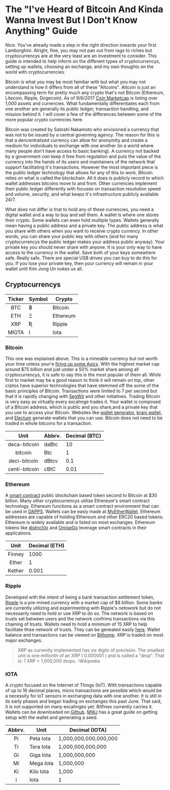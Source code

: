 # The "I've Heard of Bitcoin And Kinda Wanna Invest But I Don't Know Anything" Guide

Nice. You've already made a step in the right direction towards your first Lamborghini. Alright, fine, you may not pan out from rags to riches but cryptocurrencys are at the very least are an investment to consider. This guide is intended to help inform on the different types of cryptocurrencys, setting up wallets, choosing an exchange, and my own thoughts on the world with cryptocurrencies.

Bitcoin is what you may be most familiar with but what you may not understand is how it differs from all of these "Altcoins". Altcoin is just an encompassing term for pretty much any crypto that's not Bitcoin (Ethereum, Litecoin, Ripple, Dogecoin). As of 9/6/2017 [Coin Marketcap](https://coinmarketcap.com/all/views/all/) is listing over 1,000 assets and currencies. What fundamentally differentiates each from one another are generally its public ledger, transaction handling, and mission behind it. I will cover a few of the differences between some of the more popular crypto currencies here.

Bitcoin was created by Satoshi Nakamoto who envisioned a currency that was not to be issued by a central governing agency. The reason for this is that a dencentralized currency can allow for anonymity and create a medium for individuals to exchange with one another (in a world where many people don't have access to basic banking). A currency not backed by a government *can* keep it free from regulation and puts the value of the currency into the hands of its users and maintainers of the network that support facilitating it's transactions. However the most important piece is the public ledger technology that allows for any of this to work. Bitcoin relies on what is called the blockchain. All it does is publicly record to which wallet addresses bitcoins move to and from. Other currencies implement their public ledger differently with focuses on transaction resolution speed and volume, security, and what keeps it's infrastructure publicly available 24/7.

What does not differ is that to hold any of these currencies, you need a digital wallet and a way to buy and sell them. A wallet is where one stores their crypto. Some wallets can even hold multiple types. Wallets generally mean having a public address and a private key. The public address is what you share with others when you want to receive crypto currency. In other words, you can share your public key with others (and for many cryptocurrencys the public ledger makes your address public anyway). Your private key you should never share with anyone. It is your only way to have access to the currency in the wallet. Save both of your keys somewhere safe. Really safe. There are special USB drives you can buy to do this for you. If you lose your private key, then your currency will remain in your wallet until Kim Jong Un nukes us all.


## Cryptocurrencys
| Ticker | Symbol | Crypto   |
|:------:|--------|----------|
| BTC    | ฿      | Bitcoin  |
| ETH    | Ξ      | Ethereum | 
| XRP    | Ʀ      | Ripple   |
| MIOTA  | I      | Iota     |



### Bitcoin
This one was explained above. This is a mineable currency but not worth your time unless your'e [firing up some Asics](https://en.wikipedia.org/wiki/Application-specific_integrated_circuit). With the highest market cap around $75 billion and just under a 50% market share among all cryptocurrencys, it is safe to say this is the most popular of them all. While first to market may be a good reason to think it will remain on top, other crptos have superior technologies that have stemmed off the some of the basic principles of Bitcoin. Transactions were limited to 7 per second but that it is rapidly changing with [SegWit](http://www.investopedia.com/terms/s/segwit-segregated-witness.asp) and other initiatives. Trading Bitcoin is very easy as virtually every excahnge trades it. Your wallet is composed of a Bitcoin address, which is public and you share,and a private key that you use to access your Bitcoin. Websites like [wallet generator](https://walletgenerator.net/), [brain wallet](https://brainwallet.io/), and [Electum](https://electrum.org/#home) generate wallets that you can use. Bitcoin does not need to be traded in whole bitcoins for a transaction. 



| Unit          | Abbrv.| Decimal (BTC) |
|:-------------:|-------|---------------|
| deca-bitcoin  | daBtc | 10            |
| bitcoin       | Btc   | 1             |
| deci-bitcoin  | dBtcv | 0.1           |
| centi-bitcoin | cBtC  | 0.01          |


### Ethereum
A [smart contract](https://en.wikipedia.org/wiki/Smart_contract) public blockchain based token second to Bitcoin at $30 billion. Many other cryptocurrencys utilize Ethereum's smart contract technology. Ethereum functions as a smart contract environment that can be used in [DAPPS](https://blockgeeks.com/guides/dapps-the-decentralized-future/). Wallets can be easiy made at [MyEtherWallet](https://www.myetherwallet.com/). Ethereum addresses are capable of holding Ethereum and other ERC20 based tokens. Ethereum is widely available and is listed on most exchanges. Ethereum tokens like [district0x](https://district0x.io/) and [OmiseGo](https://omg.omise.co/) leverage smart contracts in their applications.

| Unit   | Decimal (ETH) |
|:------:|---------------|
| Finney | 1000  |
| Ether  | 1     |
| Kether | 0.001 | 


### Ripple
Developed with the intent of being a bank transaction settlement token, [Ripple](https://ripple.com/) is a pre-mined currency with a market cap of $8 billion. Some banks are currently utilizing and experimenting with Ripple's netowork but do not necessarily need to hold or use XRP to do so. The network is based on trusts set between users and the network confrims transactions via this chaining of trusts. Wallets need to hold a minimum of 15 XRP to help facilitate thise network of trusts. They can be geneated easily [here](https://ihomp.github.io/ripply-paper-wallet/coldwallet-SHA1-cdfbe3260927b6073180a1099f02ef99ce0495e8.html). Wallet balance and transactions can be viewed on [Bithomp](https://bithomp.com/). XRP is traded on most major exchanges. 

> XRP as currently implemented has six digits of precision. The smallest unit is one millionth of an XRP ( 0.000001 ) and is called a "drop". That is: 1 XRP = 1,000,000 drops. -Wikipedia

### IOTA
A crypto focused on the Internet of Things (IoT). With transactions capable of up to 16 decimal places, micro transactions are possible which would be a necessity for IoT sensors in exchanging data with one another. It is still in its early phases and began trading on exchanges this past June. That said, it is not supported on many excahnges yet. Bitfinex currently carries it.  Wallets can be downloaded on [Github](https://github.com/iotaledger/wallet/releases). [MWJ](https://matthewwinstonjohnson.gitbooks.io/iota-guide-and-faq/getting-started/dl-wallet/what-is-my-seed.html) has a great guide on getting setup with the wallet and generating a seed. 

| Abbrv.| Unit      | Decimal (IOTA)        |
|:----:|-----------|-----------------------|
| Pi   | Peta Iota | 1,000,000,000,000,000 |
| Ti   | Tera Iota | 1,000,000,000,000     |
| Gi   | Giga Iota | 1,000,000,000         |
| Mi   | Mega Iota | 1,000,000             |
| Ki   | Kilo Iota | 1,000                 |
| i    | Iota      | 1                     |
